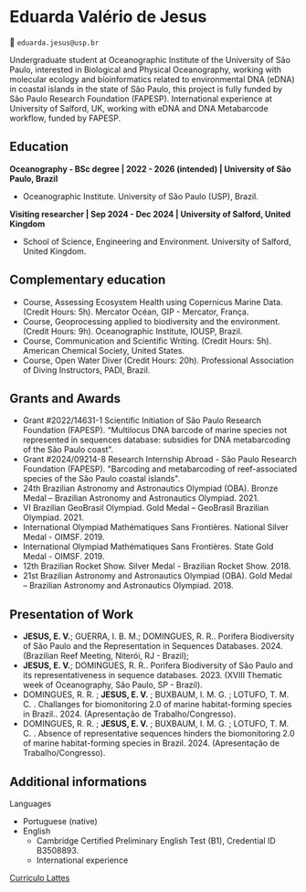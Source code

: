 # Eduarda Valério de Jesus 
📧 `eduarda.jesus@usp.br`

Undergraduate student at Oceanographic Institute of the University of São Paulo, interested in Biological and Physical Oceanography, working with molecular ecology and bioinformatics related to environmental DNA (eDNA) in coastal islands in the state of São Paulo, this project is fully funded by São Paulo Research Foundation (FAPESP). International experience at University of Salford, UK, working with eDNA and DNA Metabarcode workflow, funded by FAPESP. 

## Education

**Oceanography - BSc degree | 2022 - 2026 (intended) | University of São Paulo, Brazil**
  - Oceanographic Institute. University of São Paulo (USP), Brazil.

**Visiting researcher | Sep 2024 - Dec 2024 | University of Salford, United Kingdom**
  - School of Science, Engineering and Environment. University of Salford, United Kingdom. 


## Complementary education 

- Course, Assessing Ecosystem Health using Copernicus Marine Data. (Credit Hours: 5h). Mercator Océan, GIP - Mercator, França.
- Course, Geoprocessing applied to biodiversity and the environment. (Credit Hours: 9h). Oceanographic Institute, IOUSP, Brazil.
- Course, Communication and Scientific Writing. (Credit Hours: 5h). American Chemical Society, United States.
- Course, Open Water Diver (Credit Hours: 20h). Professional Association of Diving Instructors, PADI, Brazil.


## Grants and Awards 

- Grant #2022/14631-1 Scientific Initiation of São Paulo Research Foundation (FAPESP). “Multilocus DNA barcode of marine species not represented in sequences database: subsidies for DNA metabarcoding of the São Paulo coast”.
- Grant #2024/09214-8 Research Internship Abroad - São Paulo Research Foundation (FAPESP). "Barcoding and metabarcoding of reef-associated species of the São Paulo coastal islands".
- 24th Brazilian Astronomy and Astronautics Olympiad (OBA). Bronze Medal – Brazilian Astronomy and Astronautics Olympiad. 2021.
- VI Brazilian GeoBrasil Olympiad. Gold Medal – GeoBrasil Brazilian Olympiad. 2021.
- International Olympiad Mathématiques Sans Frontières. National Silver Medal - OIMSF. 2019.
- International Olympiad Mathématiques Sans Frontières. State Gold Medal - OIMSF. 2019.
- 12th Brazilian Rocket Show. Silver Medal - Brazilian Rocket Show. 2018.
- 21st Brazilian Astronomy and Astronautics Olympiad (OBA). Gold Medal – Brazilian Astronomy and Astronautics Olympiad. 2018.


## Presentation of Work 

- **JESUS, E. V.**; GUERRA, I. B. M.; DOMINGUES, R. R.. Porifera Biodiversity of São Paulo and the Representation in Sequences Databases. 2024. (Brazilian Reef Meeting, Niterói, RJ - Brazil);
- **JESUS, E. V.**; DOMINGUES, R. R.. Porifera Biodiversity of São Paulo and its representativeness in sequence databases. 2023. (XVIII Thematic week of Oceanography, São Paulo, SP - Brazil).
- DOMINGUES, R. R. ; **JESUS, E. V.** ; BUXBAUM, I. M. G. ; LOTUFO, T. M. C. . Challanges for biomonitoring 2.0 of marine habitat-forming species in Brazil.. 2024. (Apresentação de Trabalho/Congresso).
- DOMINGUES, R. R. ; **JESUS, E. V.** ; BUXBAUM, I. M. G. ; LOTUFO, T. M. C. . Absence of representative sequences hinders the biomonitoring 2.0 of marine habitat-forming species in Brazil. 2024. (Apresentação de Trabalho/Congresso).



## Additional informations 

Languages 
- Portuguese (native)
- English
  - Cambridge Certified Preliminary English Test (B1), Credential ID B3508893.
  - International experience
 

[Curriculo Lattes](https://buscatextual.cnpq.br/buscatextual/visualizacv.do#LP_Barcoding%20and%20metabarcoding%20of%20reef-associated%20species%20of%20the%20S%C3%A3o%20Paulo%20coastal%20islands)
